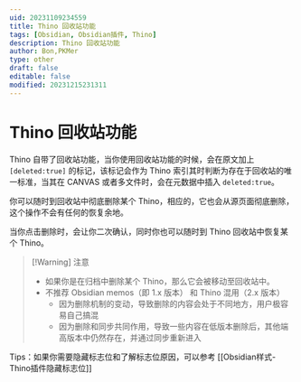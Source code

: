 ```yaml
---
uid: 20231109234559
title: Thino 回收站功能
tags: [Obsidian, Obsidian插件, Thino]
description: Thino 回收站功能
author: Bon,PKMer
type: other
draft: false
editable: false
modified: 20231215231311
---
```


# Thino 回收站功能

Thino 自带了回收站功能，当你使用回收站功能的时候，会在原文加上 `[deleted:true]` 的标记，该标记会作为 Thino 索引其时判断为存在于回收站的唯一标准，当其在 CANVAS 或者多文件时，会在元数据中插入 `deleted:true`。

你可以随时到回收站中彻底删除某个 Thino，相应的，它也会从源页面彻底删除，这个操作不会有任何的恢复余地。

当你点击删除时，会让你二次确认，同时你也可以随时到 Thino 回收站中恢复某个 Thino。

> [!Warning] 注意
> - 如果你是在归档中删除某个 Thino，那么它会被移动至回收站中。
> - 不推荐 Obsidian memos（即 1.x 版本） 和 Thino 混用（2.x 版本）
> 	- 因为删除机制的变动，导致删除的内容会处于不同地方，用户极容易自己搞混
> 	- 因为删除和同步共同作用，导致一些内容在低版本删除后，其他端高版本中仍然存在，并通过同步重新进入

Tips：如果你需要隐藏标志位和了解标志位原因，可以参考 [[Obsidian样式-Thino插件隐藏标志位]]